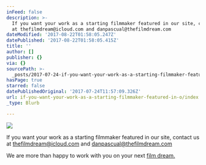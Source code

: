 ```yaml
---
inFeed: false
description: >-
  If you want your work as a starting filmmaker featured in our site, contact us
  at thefilmdream@icloud.com and danpascual@thefilmdream.com
dateModified: '2017-08-22T01:58:05.247Z'
datePublished: '2017-08-22T01:58:05.415Z'
title: ''
author: []
publisher: {}
via: {}
sourcePath: >-
  _posts/2017-07-24-if-you-want-your-work-as-a-starting-filmmaker-featuered-in.md
hasPage: true
starred: false
datePublishedOriginal: '2017-07-24T11:57:09.326Z'
url: if-you-want-your-work-as-a-starting-filmmaker-featured-in-o/index.html
_type: Blurb

---
```

![](https://the-grid-user-content.s3-us-west-2.amazonaws.com/cc621b34-3ef5-4517-adc0-c560cc09174e.jpg)

If you want your work as a starting filmmaker featured in our site, contact us at [thefilmdream@icloud.com][0] and [danpascual@thefilmdream.com][1]

We are more than happy to work with you on your next [film dream.][2]

[0]: http://thefilmdream@icloud.com/
[1]: http://danpascual@thefilmdream.com/
[2]: http://thefilmdream.com/